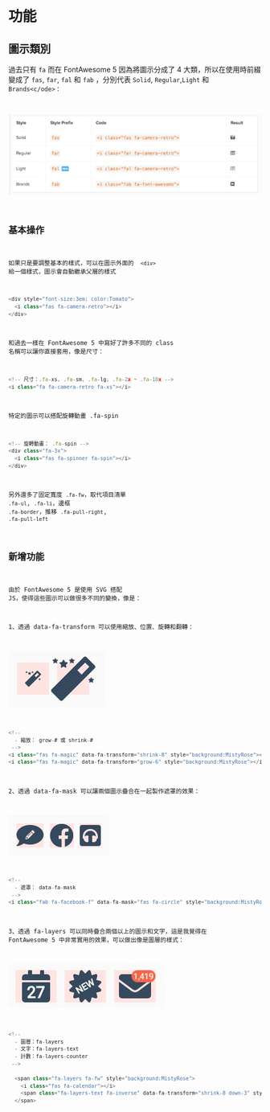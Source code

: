 # 功能

## 圖示類別
過去只有 <code>fa</code> 而在 FontAwesome 5 因為將圖示分成了 4 大類，所以在使用時前綴變成了 <code>fas</code>, <code>far</code>, <code>fal</code> 和 <code>fab</code> ，分別代表 <code>Solid</code>, <code>Regular</code>,<code>Light</code> 和 <code>Brands<c/ode>：

![](../../.gitbook/assets/圖示類別.JPG)

## 基本操作

如果只是要調整基本的樣式，可以在圖示外面的 <code> &lt;div&gt;</code> 給一個樣式，圖示會自動繼承父層的樣式

```js
<div style="font-size:3em; color:Tomato">
  <i class="fas fa-camera-retro"></i>
</div>
```
和過去一樣在 FontAwesome 5 中寫好了許多不同的 class 名稱可以讓你直接套用，像是尺寸：
```js
<!-- 尺寸：.fa-xs, .fa-sm, .fa-lg, .fa-2x ~ .fa-10x -->
<i class="fa fa-camera-retro fa-xs"></i>
```
特定的圖示可以搭配旋轉動畫 .fa-spin
```js
<!-- 旋轉動畫： .fa-spin -->
<div class="fa-3x">
  <i class="fas fa-spinner fa-spin"></i>
</div>
```
另外還多了固定寬度 <code>.fa-fw</code>，取代項目清單 <code>.fa-ul</code>, <code>.fa-li</code>，邊框 <code>.fa-border</code>，推移 <code>.fa-pull-right</code>, <code>.fa-pull-left</code>

## 新增功能
由於 FontAwesome 5 是使用 SVG 搭配 JS，使得這些圖示可以做很多不同的變換，像是：

1、透過 data-fa-transform 可以使用縮放、位置、旋轉和翻轉：

![](../../.gitbook/assets/transform.JPG)
```js
<!--
  - 縮放： grow-# 或 shrink-#
 -->
<i class="fas fa-magic" data-fa-transform="shrink-8" style="background:MistyRose"></i>
<i class="fas fa-magic" data-fa-transform="grow-6" style="background:MistyRose"></i>
```
2、透過 data-fa-mask 可以讓兩個圖示疊合在一起製作遮罩的效果：

![](../../.gitbook/assets/mask.JPG)
```js
<!--
  - 遮罩： data-fa-mask
 -->
<i class="fab fa-facebook-f" data-fa-mask="fas fa-circle" style="background:MistyRose"></i>
```

3、透過 fa-layers 可以同時疊合兩個以上的圖示和文字，這是我覺得在 FontAwesome 5 中非常實用的效果，可以做出像是圖層的樣式：

![](../../.gitbook/assets/layers.JPG)
```js
<!--
  - 圖層：fa-layers
  - 文字：fa-layers-text
  - 計數：fa-layers-counter
 -->

  <span class="fa-layers fa-fw" style="background:MistyRose">
    <i class="fas fa-calendar"></i>
    <span class="fa-layers-text fa-inverse" data-fa-transform="shrink-8 down-3" style="font-weight:900">27</span>
  </span>
```
